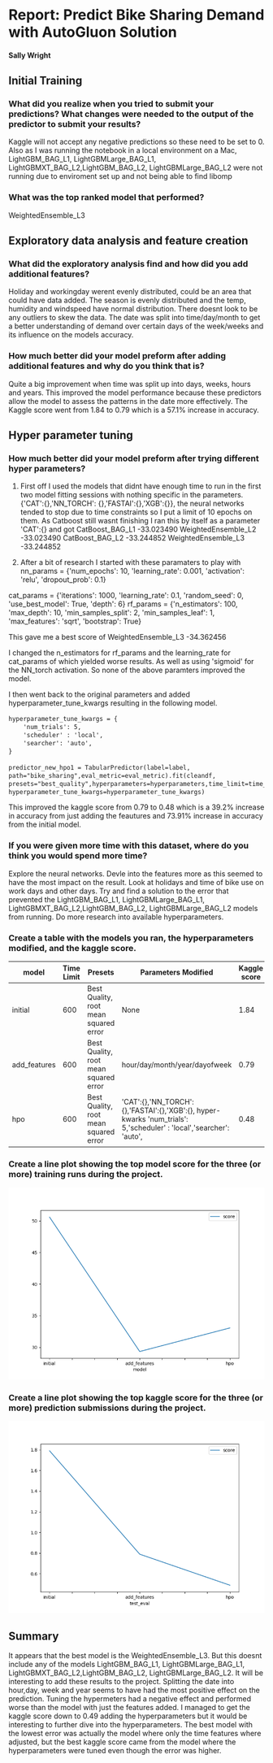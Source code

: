 # Report: Predict Bike Sharing Demand with AutoGluon Solution

#### Sally Wright

## Initial Training

### What did you realize when you tried to submit your predictions? What changes were needed to the output of the predictor to submit your results?

Kaggle will not accept any negative predictions so these need to be set to 0. Also as I was running the notebook in a local environment on a Mac, LightGBM_BAG_L1, LightGBMLarge_BAG_L1, LightGBMXT_BAG_L2,LightGBM_BAG_L2, LightGBMLarge_BAG_L2 were not running due to enviroment set up and not being able to find libomp

### What was the top ranked model that performed?

WeightedEnsemble_L3

## Exploratory data analysis and feature creation

### What did the exploratory analysis find and how did you add additional features?

Holiday and workingday werent evenly distributed, could be an area that could have data added. The season is evenly distributed and the temp, humidity and windspeed have normal distribution. There doesnt look to be any outliers to skew the data. The date was split into time/day/month to get a better understanding of demand over certain days of the week/weeks and its influence on the models accuracy.

### How much better did your model preform after adding additional features and why do you think that is?

Quite a big improvement when time was split up into days, weeks, hours and years. This improved the model performance because these predictors allow the model to assess the patterns in the date more effectively. The Kaggle score went from 1.84 to 0.79 which is a 57.1% increase in accuracy.

## Hyper parameter tuning

### How much better did your model preform after trying different hyper parameters?

1. First off I used the models that didnt have enough time to run in the first two model fitting sessions with nothing specific in the parameters.
   {'CAT':{},'NN_TORCH': {},'FASTAI':{},'XGB':{}}, the neural networks tended to stop due to time constraints so I put a limit of 10 epochs on them. As Catboost still wasnt finishing I ran this by itself as a parameter 'CAT':{} and got
   CatBoost_BAG_L1 -33.023490
   WeightedEnsemble_L2 -33.023490
   CatBoost_BAG_L2 -33.244852
   WeightedEnsemble_L3 -33.244852

2. After a bit of research I started with these paramaters to play with
   nn_params = {'num_epochs': 10, 'learning_rate': 0.001, 'activation': 'relu', 'dropout_prob': 0.1}

cat_params = {'iterations': 1000, 'learning_rate': 0.1, 'random_seed': 0, 'use_best_model': True, 'depth': 6}
rf_params = {'n_estimators': 100, 'max_depth': 10, 'min_samples_split': 2, 'min_samples_leaf': 1, 'max_features': 'sqrt', 'bootstrap': True}

This gave me a best score of WeightedEnsemble_L3 -34.362456

I changed the n_estimators for rf_params and the learning_rate for cat_params of which yielded worse results. As well as using 'sigmoid' for the NN_torch activation. So none of the above paramters improved the model.

I then went back to the original parameters and added hyperparameter_tune_kwargs resulting in the following model.

```hyperparameters = {'CAT':{},'NN_TORCH': {},'FASTAI':{},'XGB':{}}
hyperparameter_tune_kwargs = {
    'num_trials': 5,
    'scheduler' : 'local',
    'searcher': 'auto',
}

predictor_new_hpo1 = TabularPredictor(label=label, path="bike_sharing",eval_metric=eval_metric).fit(cleandf,  presets="best_quality",hyperparameters=hyperparameters,time_limit=time_limit, hyperparameter_tune_kwargs=hyperparameter_tune_kwargs)
```

This improved the kaggle score from 0.79 to 0.48 which is a 39.2% increase in accuracy from just adding the feautures and 73.91% increase in accuracy from the initial model.

### If you were given more time with this dataset, where do you think you would spend more time?

Explore the neural networks. Devle into the features more as this seemed to have the most impact on the result. Look at holidays and time of bike use on work days and other days. Try and find a solution to the error that prevented the LightGBM_BAG_L1, LightGBMLarge_BAG_L1, LightGBMXT_BAG_L2,LightGBM_BAG_L2, LightGBMLarge_BAG_L2 models from running. Do more research into available hyperparameters.

### Create a table with the models you ran, the hyperparameters modified, and the kaggle score.

| model        | Time Limit | Presets                               | Parameters Modified                                                                                                  | Kaggle score |
| ------------ | ---------- | ------------------------------------- | -------------------------------------------------------------------------------------------------------------------- | ------------ |
| initial      | 600        | Best Quality, root mean squared error | None                                                                                                                 | 1.84         |
| add_features | 600        | Best Quality, root mean squared error | hour/day/month/year/dayofweek                                                                                        | 0.79         |
| hpo          | 600        | Best Quality, root mean squared error | 'CAT':{},'NN_TORCH': {},'FASTAI':{},'XGB':{}, hyper-kwarks 'num_trials': 5,'scheduler' : 'local','searcher': 'auto', | 0.48         |

### Create a line plot showing the top model score for the three (or more) training runs during the project.

![model_train_score.png](img/model_train_score.png)

### Create a line plot showing the top kaggle score for the three (or more) prediction submissions during the project.

![model_test_score.png](img/model_test_score.png)

## Summary

It appears that the best model is the WeightedEnsemble_L3. But this doesnt include any of the models LightGBM_BAG_L1, LightGBMLarge_BAG_L1, LightGBMXT_BAG_L2,LightGBM_BAG_L2, LightGBMLarge_BAG_L2. It will be interesting to add these results to the project. Splitting the date into hour,day, week and year seems to have had the most positive effect on the prediction. Tuning the hypermeters had a negative effect and performed worse than the model with just the features added. I managed to get the kaggle score down to 0.49 adding the hyperparameters but it would be interesting to further dive into the hyperparameters. The best model with the lowest error was actually the model where only the time features where adjusted, but the best kaggle score came from the model where the hyperparameters were tuned even though the error was higher.
